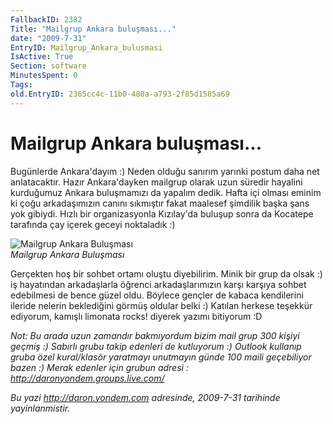 ```yaml
---
FallbackID: 2382
Title: "Mailgrup Ankara buluşması..."
date: "2009-7-31"
EntryID: Mailgrup_Ankara_bulusmasi
IsActive: True
Section: software
MinutesSpent: 0
Tags: 
old.EntryID: 2365cc4c-11b0-480a-a793-2f85d1585a69
---
```

# Mailgrup Ankara buluşması...
Bugünlerde Ankara'dayım :) Neden olduğu sanırım yarınki postum daha net
anlatacaktır. Hazır Ankara'dayken mailgrup olarak uzun süredir hayalini
kurduğumuz Ankara buluşmamızı da yapalım dedik. Hafta içi olması eminim
ki çoğu arkadaşımızın canını sıkmıştır fakat maalesef şimdilik başka
şans yok gibiydi. Hızlı bir organizasyonla Kızılay'da buluşup sonra da
Kocatepe tarafında çay içerek geceyi noktaladık :)

![Mailgrup Ankara
Buluşması](media/Mailgrup_Ankara_bulusmasi/30072009_1.jpg)\
*Mailgrup Ankara Buluşması*

Gerçekten hoş bir sohbet ortamı oluştu diyebilirim. Minik bir grup da
olsak :) iş hayatından arkadaşlarla öğrenci arkadaşlarımızın karşı
karşıya sohbet edebilmesi de bence güzel oldu. Böylece gençler de kabaca
kendilerini ileride nelerin beklediğini görmüş oldular belki :) Katılan
herkese teşekkür ediyorum, kamışlı limonata rocks! diyerek yazımı
bitiyorum :D

*Not: Bu arada uzun zamandır bakmıyordum bizim mail grup 300 kişiyi
geçmiş :) Sabırlı grubu takip edenleri de kutluyorum :) Outlook kullanıp
gruba özel kural/klasör yaratmayı unutmayın günde 100 maili geçebiliyor
bazen :) Merak edenler için grubun adresi :
<http://daronyondem.groups.live.com/>*



*Bu yazi http://daron.yondem.com adresinde, 2009-7-31 tarihinde yayinlanmistir.*
